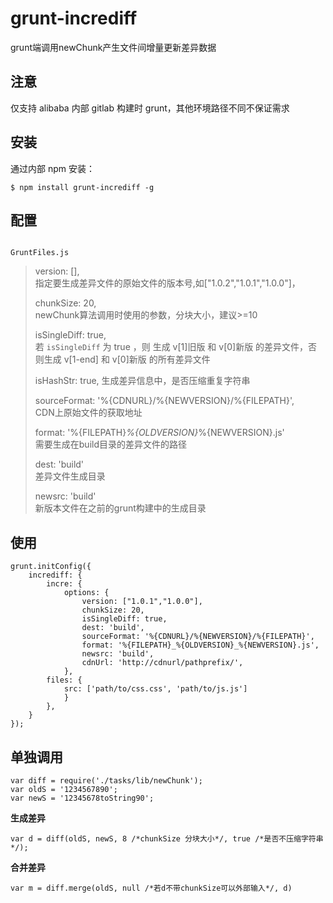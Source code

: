# grunt-incrediff
grunt端调用newChunk产生文件间增量更新差异数据

## 注意
仅支持 alibaba 内部 gitlab 构建时 grunt，其他环境路径不同不保证需求


## 安装

通过内部 npm 安装：

`
$ npm install grunt-incrediff -g
`

## 配置

<code>
GruntFiles.js
</code>

> version: [],   
> 指定要生成差异文件的原始文件的版本号,如["1.0.2","1.0.1","1.0.0"]，
> 
> chunkSize: 20,   
> newChunk算法调用时使用的参数，分块大小，建议>=10
> 
> isSingleDiff: true,    
> 若 `isSingleDiff` 为 true ，则
> 生成 v[1]旧版 和 v[0]新版 的差异文件，否则生成 v[1-end] 和 v[0]新版 的所有差异文件
> 
> isHashStr: true,
> 生成差异信息中，是否压缩重复字符串
> 
> sourceFormat:  '%{CDNURL}/%{NEWVERSION}/%{FILEPATH}',   
> CDN上原始文件的获取地址
> 
> format: '%{FILEPATH}_%{OLDVERSION}_%{NEWVERSION}.js'    
> 需要生成在build目录的差异文件的路径
> 
> dest: 'build'    
> 差异文件生成目录
> 
> newsrc: 'build'    
> 新版本文件在之前的grunt构建中的生成目录
> 

## 使用

	grunt.initConfig({
 		incrediff: {
  			incre: {
 				options: {
 					version: ["1.0.1","1.0.0"],
 					chunkSize: 20, 
                    isSingleDiff: true,
                    dest: 'build',
                    sourceFormat: '%{CDNURL}/%{NEWVERSION}/%{FILEPATH}',
                    format: '%{FILEPATH}_%{OLDVERSION}_%{NEWVERSION}.js',
                    newsrc: 'build',
					cdnUrl: 'http://cdnurl/pathprefix/',
                },
            files: {
                src: ['path/to/css.css', 'path/to/js.js']
                }
            },
        }
	});


## 单独调用

	var diff = require('./tasks/lib/newChunk');
	var oldS = '1234567890';
	var newS = '12345678toString90';

**生成差异**

	var d = diff(oldS, newS, 8 /*chunkSize 分块大小*/, true /*是否不压缩字符串*/);

**合并差异**

	var m = diff.merge(oldS, null /*若d不带chunkSize可以外部输入*/, d)


